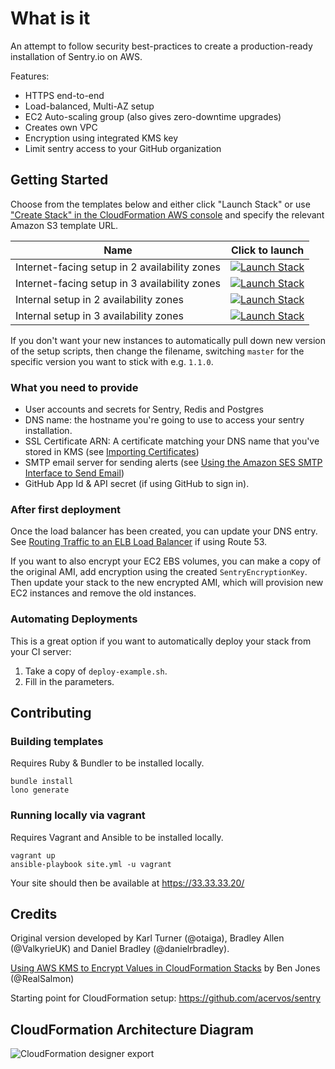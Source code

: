 # What is it

An attempt to follow security best-practices to create a production-ready installation of Sentry.io on AWS.

Features:
- HTTPS end-to-end
- Load-balanced, Multi-AZ setup
- EC2 Auto-scaling group (also gives zero-downtime upgrades)
- Creates own VPC
- Encryption using integrated KMS key
- Limit sentry access to your GitHub organization

## Getting Started

[master-internet-facing-2az]: https://console.aws.amazon.com/cloudformation/home#/stacks/new?stackName=sentry&templateURL=https:%2F%2Fs3.amazonaws.com/cloudformation-sentry/master-internet-facing-2az.yaml
[master-internet-facing-3az]: https://console.aws.amazon.com/cloudformation/home#/stacks/new?stackName=sentry&templateURL=https:%2F%2Fs3.amazonaws.com/cloudformation-sentry/master-internet-facing-3az.yaml
[master-internal-2az]: https://console.aws.amazon.com/cloudformation/home#/stacks/new?stackName=sentry&templateURL=https:%2F%2Fs3.amazonaws.com/cloudformation-sentry/master-internal-2az.yaml
[master-internal-3az]: https://console.aws.amazon.com/cloudformation/home#/stacks/new?stackName=sentry&templateURL=https:%2F%2Fs3.amazonaws.com/cloudformation-sentry/master-internal-3az.yaml

Choose from the templates below and either click "Launch Stack" or use ["Create Stack" in the CloudFormation AWS console](https://console.aws.amazon.com/cloudformation/home?#/stacks/new) and specify the relevant Amazon S3 template URL.

| Name                                          | Click to launch                                                        |
| --------------------------------------------- | ---------------------------------------------------------------------- |
| Internet-facing setup in 2 availability zones | [![Launch Stack](assets/launch-stack.png)][master-internet-facing-2az] |
| Internet-facing setup in 3 availability zones | [![Launch Stack](assets/launch-stack.png)][master-internet-facing-3az] |
| Internal setup in 2 availability zones        | [![Launch Stack](assets/launch-stack.png)][master-internal-2az]        |
| Internal setup in 3 availability zones        | [![Launch Stack](assets/launch-stack.png)][master-internal-3az]        |

If you don't want your new instances to automatically pull down new version of the setup scripts, then change the filename, switching `master` for the specific version you want to stick with e.g. `1.1.0`.

### What you need to provide

- User accounts and secrets for Sentry, Redis and Postgres
- DNS name: the hostname you're going to use to access your sentry installation.
- SSL Certificate ARN: A certificate matching your DNS name that you've stored in KMS (see [Importing Certificates](http://docs.aws.amazon.com/acm/latest/userguide/import-certificate.html))
- SMTP email server for sending alerts (see [Using the Amazon SES SMTP Interface to Send Email](http://docs.aws.amazon.com/ses/latest/DeveloperGuide/send-email-smtp.html))
- GitHub App Id & API secret (if using GitHub to sign in).

### After first deployment

Once the load balancer has been created, you can update your DNS entry. See [Routing Traffic to an ELB Load Balancer](http://docs.aws.amazon.com/Route53/latest/DeveloperGuide/routing-to-elb-load-balancer.html) if using Route 53.

If you want to also encrypt your EC2 EBS volumes, you can make a copy of the original AMI, add encryption using the created `SentryEncryptionKey`. Then update your stack to the new encrypted AMI, which will provision new EC2 instances and remove the old instances.

### Automating Deployments

This is a great option if you want to automatically deploy your stack from your CI server:

1. Take a copy of `deploy-example.sh`.
2. Fill in the parameters.

## Contributing

### Building templates

Requires Ruby & Bundler to be installed locally.

```
bundle install
lono generate
```

### Running locally via vagrant

Requires Vagrant and Ansible to be installed locally.

```
vagrant up
ansible-playbook site.yml -u vagrant
```

Your site should then be available at https://33.33.33.20/

## Credits

Original version developed by Karl Turner (@otaiga), Bradley Allen (@ValkyrieUK) and Daniel Bradley (@danielrbradley).

[Using AWS KMS to Encrypt Values in CloudFormation Stacks](https://ben.fogbutter.com/2016/02/22/using-kms-to-encrypt-cloud-formation-values.html) by Ben Jones (@RealSalmon)

Starting point for CloudFormation setup: https://github.com/acervos/sentry

## CloudFormation Architecture Diagram

![CloudFormation designer export](assets/cloud-formation-designer.png)
